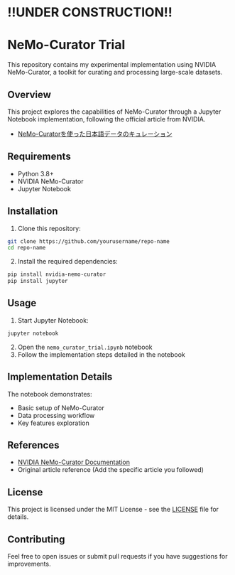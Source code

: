 # !!UNDER CONSTRUCTION!!

# NeMo-Curator Trial

This repository contains my experimental implementation using NVIDIA NeMo-Curator, a toolkit for curating and processing large-scale datasets.

## Overview

This project explores the capabilities of NeMo-Curator through a Jupyter Notebook implementation, following the official article from NVIDIA.

- [NeMo-Curatorを使った日本語データのキュレーション](https://developer.nvidia.com/ja-jp/blog/curating-japanese-data-using-nemo-curator/)

## Requirements

- Python 3.8+
- NVIDIA NeMo-Curator
- Jupyter Notebook

## Installation

1. Clone this repository:
```bash
git clone https://github.com/yourusername/repo-name
cd repo-name
```

2. Install the required dependencies:
```bash
pip install nvidia-nemo-curator
pip install jupyter
```

## Usage

1. Start Jupyter Notebook:
```bash
jupyter notebook
```

2. Open the `nemo_curator_trial.ipynb` notebook
3. Follow the implementation steps detailed in the notebook

## Implementation Details

The notebook demonstrates:
- Basic setup of NeMo-Curator
- Data processing workflow
- Key features exploration

## References

- [NVIDIA NeMo-Curator Documentation](https://github.com/NVIDIA/NeMo-Curator)
- Original article reference (Add the specific article you followed)

## License

This project is licensed under the MIT License - see the [LICENSE](LICENSE) file for details.

## Contributing

Feel free to open issues or submit pull requests if you have suggestions for improvements.
